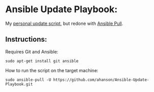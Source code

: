 # Ansible Update Playbook:
My [personal update script](https://github.com/ahanson/PersonalUpdateScript), but redone with [Ansible Pull](https://docs.ansible.com/ansible/latest/cli/ansible-pull.html).
## Instructions:
Requires Git and Ansible:

    sudo apt-get install git ansible

How to run the script on the target machine:

    sudo ansible-pull -U https://github.com/ahanson/Ansible-Update-Playbook.git
